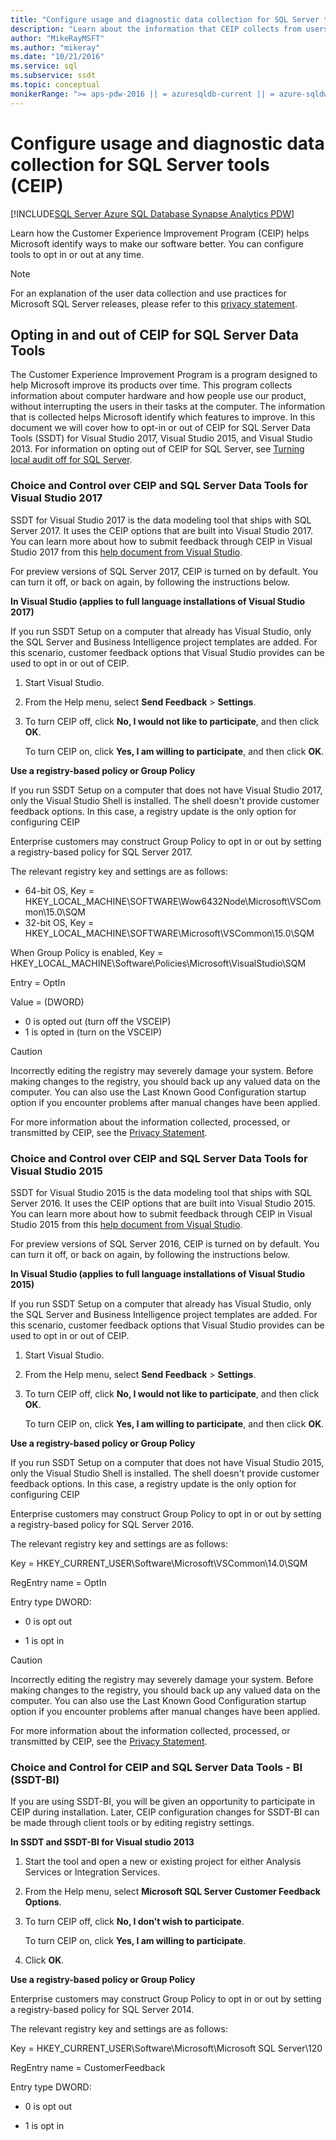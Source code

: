 ```yaml
---
title: "Configure usage and diagnostic data collection for SQL Server tools (CEIP)"
description: "Learn about the information that CEIP collects from users to improve products. See how to opt in or out of the program in SQL Server Data Tools (SSDT)."
author: "MikeRayMSFT"
ms.author: "mikeray"
ms.date: "10/21/2016"
ms.service: sql
ms.subservice: ssdt
ms.topic: conceptual
monikerRange: ">= aps-pdw-2016 || = azuresqldb-current || = azure-sqldw-latest || >= sql-server-2016"
---
```

# Configure usage and diagnostic data collection for SQL Server tools (CEIP)

[!INCLUDE[SQL Server Azure SQL Database Synapse Analytics PDW](../includes/applies-to-version/sql-asdb-asdbmi-asa-pdw.md)]

Learn how the Customer Experience Improvement Program (CEIP) helps Microsoft identify ways to make our software better.  You can configure tools to opt in or out at any time.  
  
> [!NOTE]  
> For an explanation of the user data collection and use practices for Microsoft SQL Server releases, please refer to this [privacy statement](./sql-server-privacy.md).  
  
## Opting in and out of CEIP for SQL Server Data Tools  

 The Customer Experience Improvement Program is a program designed to help Microsoft improve its products over time. This program collects information about computer hardware and how people use our product, without interrupting the users in their tasks at the computer. The information that is collected helps Microsoft identify which features to improve. In this document we will cover how to opt-in or out of CEIP for SQL Server Data Tools (SSDT) for Visual Studio 2017, Visual Studio 2015, and Visual Studio 2013.  For information on opting out of CEIP for SQL Server, see [Turning local audit off for SQL Server](usage-and-diagnostic-data-in-local-audit.md#turning-local-audit-on-or-off).

### Choice and Control over  CEIP and SQL Server Data Tools for Visual Studio 2017

 SSDT for Visual Studio 2017 is the data modeling tool that ships with SQL Server 2017. It uses the CEIP options  that are built into Visual Studio 2017. You can learn more about how to submit feedback through  CEIP in Visual Studio 2017 from this [help document from Visual Studio](/visualstudio/ide/visual-studio-experience-improvement-program?view=vs-2017&preserve-view=true).  
  
 For preview versions of SQL Server 2017, CEIP is turned on by default. You can turn it off, or back on again, by following the instructions below.  
  
 **In Visual Studio (applies to full language installations of Visual Studio 2017)**  
  
 If you run SSDT Setup on a computer that already has Visual Studio, only the SQL Server and Business Intelligence project templates are added. For this scenario, customer feedback options that Visual Studio provides can be used to opt in or out of CEIP.  
  
1.  Start Visual Studio.  
  
2.  From the Help menu, select **Send Feedback** > **Settings**.  
  
3.  To turn CEIP off, click **No, I would not like to participate**, and then click **OK**.  
  
     To turn CEIP on, click **Yes, I am willing to participate**, and then click **OK**.  
  

  
 **Use a registry-based policy or Group Policy**  
  
 If you run SSDT Setup on a computer that does not have Visual Studio 2017, only the Visual Studio Shell is installed. The shell doesn't provide customer feedback options. In this case, a registry update is the only option for configuring CEIP  
  
 Enterprise customers may construct Group Policy to opt in or out by setting a registry-based policy for SQL Server 2017.  
  
 The relevant registry key and settings are as follows:  
  
- 64-bit OS, Key = HKEY_LOCAL_MACHINE\SOFTWARE\Wow6432Node\Microsoft\VSCommon\15.0\SQM
- 32-bit OS, Key = HKEY_LOCAL_MACHINE\SOFTWARE\Microsoft\VSCommon\15.0\SQM

When Group Policy is enabled, Key = HKEY_LOCAL_MACHINE\Software\Policies\Microsoft\VisualStudio\SQM 

Entry = OptIn

Value = (DWORD)
- 0 is opted out (turn off the VSCEIP)
- 1 is opted in (turn on the VSCEIP)

  
> [!CAUTION]  
>  Incorrectly editing the registry may severely damage your system. Before making changes to the registry, you should back up any valued data on the computer. You can also use the Last Known Good Configuration startup option if you encounter problems after manual changes have been applied.  
  
 For more information about the information collected, processed, or transmitted by CEIP, see the [Privacy Statement](./sql-server-privacy.md).  
 
### Choice and Control over CEIP and SQL Server Data Tools for Visual Studio 2015  
 SSDT for Visual Studio 2015 is the data modeling tool that ships with SQL Server 2016. It uses the CEIP options that are built into Visual Studio 2015. You can learn more about how to submit feedback through CEIP in Visual Studio 2015 from this [help document from Visual Studio](/visualstudio/ide/how-to-report-a-problem-with-visual-studio-2017).  
  
 For preview versions of SQL Server 2016, CEIP is turned on by default. You can turn it off, or back on again, by following the instructions below.  
  
 **In Visual Studio (applies to full language installations of Visual Studio 2015)**  
  
 If you run SSDT Setup on a computer that already has Visual Studio, only the SQL Server and Business Intelligence project templates are added. For this scenario, customer feedback options that Visual Studio provides can be used to opt in or out of CEIP.  
  
1.  Start Visual Studio.  
  
2.  From the Help menu, select **Send Feedback** > **Settings**.  
  
3.  To turn CEIP off, click **No, I would not like to participate**, and then click **OK**.  
  
     To turn CEIP on, click **Yes, I am willing to participate**, and then click **OK**.  
  

  
 **Use a registry-based policy or Group Policy**  
  
 If you run SSDT Setup on a computer that does not have Visual Studio 2015, only the Visual Studio Shell is installed. The shell doesn't provide customer feedback options. In this case, a registry update is the only option for configuring CEIP  
  
 Enterprise customers may construct Group Policy to opt in or out by setting a registry-based policy for SQL Server 2016.  
  
 The relevant registry key and settings are as follows:  
  
 Key = HKEY_CURRENT_USER\Software\Microsoft\VSCommon\14.0\SQM  
  
 RegEntry name = OptIn  
  
 Entry type DWORD:  
  
-   0 is opt out  
  
-   1 is opt in  
  
> [!CAUTION]  
>  Incorrectly editing the registry may severely damage your system. Before making changes to the registry, you should back up any valued data on the computer. You can also use the Last Known Good Configuration startup option if you encounter problems after manual changes have been applied.  
  
 For more information about the information collected, processed, or transmitted by CEIP, see the [Privacy Statement](./sql-server-privacy.md).  
  
### Choice and Control for CEIP and SQL Server Data Tools - BI (SSDT-BI)  
 If you are using SSDT-BI, you will be given an opportunity to participate in CEIP during installation. Later, CEIP configuration changes for SSDT-BI can be made through client tools or by editing registry settings.  
  
 **In SSDT and SSDT-BI for Visual studio 2013**  
  
1.  Start the tool and open a new or existing project for either Analysis Services or Integration Services.  
  
2.  From the Help menu, select **Microsoft SQL Server Customer Feedback Options**.  
  
3.  To turn CEIP off, click **No, I don't wish to participate**.  
  
     To turn CEIP on, click **Yes, I am willing to participate**.  
  
4.  Click **OK**.  
  
 **Use a registry-based policy or Group Policy**  
  
 Enterprise customers may construct Group Policy to opt in or out by setting a registry-based policy for SQL Server 2014.  
  
 The relevant registry key and settings are as follows:  
  
 Key = HKEY_CURRENT_USER\Software\Microsoft\Microsoft SQL Server\120  
  
 RegEntry name = CustomerFeedback  
  
 Entry type DWORD:  
  
-   0 is opt out  
  
-   1 is opt in  
  
